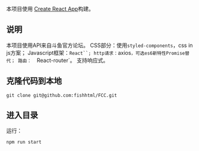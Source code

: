 本项目使用 [Create React App](https://github.com/facebookincubator/create-react-app)构建。
## 说明 ##
本项目使用API来自斗鱼官方论坛。
CSS部分：使用`styled-components`，css in js方案；
Javascript框架：`React``;
http请求：`axios`，可选es6新特性Promise替代；
路由：  `React-router`。
支持响应式。
## 克隆代码到本地 ##
```
git clone git@github.com:fishhtml/FCC.git
```
## 进入目录 ##
运行：
```
npm run start
```
